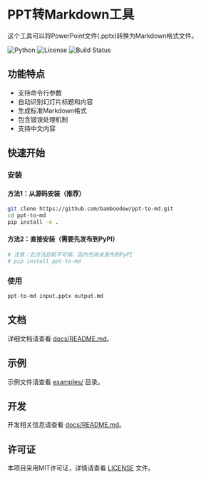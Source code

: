 # PPT转Markdown工具

这个工具可以将PowerPoint文件(.pptx)转换为Markdown格式文件。

![Python](https://img.shields.io/badge/python-3.7%2B-blue)
![License](https://img.shields.io/badge/license-MIT-green)
![Build Status](https://img.shields.io/badge/build-passing-brightgreen)

## 功能特点

- 支持命令行参数
- 自动识别幻灯片标题和内容
- 生成标准Markdown格式
- 包含错误处理机制
- 支持中文内容

## 快速开始

### 安装

#### 方法1：从源码安装（推荐）

```bash
git clone https://github.com/bamboodew/ppt-to-md.git
cd ppt-to-md
pip install -e .
```

#### 方法2：直接安装（需要先发布到PyPI）

```bash
# 注意：此方法目前不可用，因为包尚未发布到PyPI
# pip install ppt-to-md
```

### 使用

```bash
ppt-to-md input.pptx output.md
```

## 文档

详细文档请查看 [docs/README.md](docs/README.md)。

## 示例

示例文件请查看 [examples/](examples/) 目录。

## 开发

开发相关信息请查看 [docs/README.md](docs/README.md)。

## 许可证

本项目采用MIT许可证，详情请查看 [LICENSE](LICENSE) 文件。